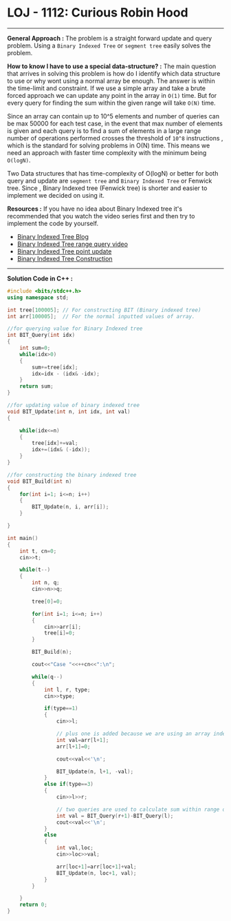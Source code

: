 # LOJ - 1112: Curious Robin Hood

-----

**General Approach :** The problem is a straight forward update and query problem. Using a `Binary Indexed Tree` or `segment tree` easily solves the problem.

**How to know I have to use a special data-structure? :** The main question that arrives in solving this problem is how do I identify which data structure to use or why wont using a normal array be enough. The answer is within the time-limit and constraint. If we use a simple array and take a brute forced approach we can update any point in the array in `O(1)` time. But for every query for finding the sum within the given range will take `O(N)` time.

Since an array can contain up to 10^5 elements and number of queries can be max 50000 for each test case, in the event that max number of elements is given and each query is to find a sum of elements in a large range number of operations performed crosses the threshold of `10^8` instructions , which is the standard for solving problems in O(N) time. This means we need an approach with faster time complexity with the minimum being `O(logN)`.

Two Data structures that has time-complexity of O(logN) or better for both query and update are `segment tree` and `Binary Indexed Tree` or Fenwick tree. Since , Binary Indexed tree (Fenwick tree) is shorter and easier to implement we decided on using it.

**Resources :** If you have no idea about Binary Indexed tree it's recommended that you watch the video series first and then try to implement the code by yourself.

* [Binary Indexed Tree Blog](https://www.geeksforgeeks.org/binary-indexed-tree-or-fenwick-tree-2/)
* [Binary Indexed Tree range query video](https://www.youtube.com/watch?v=RgITNht_f4Q&t=0s)
* [Binary Indexed Tree point update](https://www.youtube.com/watch?v=B-BkW9ZpKKM&t=0s)
* [Binary Indexed Tree Construction](https://www.youtube.com/watch?v=BHPez138yX8&t=0s)

-----

**Solution Code in C++ :**

```cpp
#include <bits/stdc++.h>
using namespace std;

int tree[100005]; // For constructing BIT (Binary indexed tree)
int arr[100005];  // For the normal inputted values of array.

//for querying value for Binary Indexed tree
int BIT_Query(int idx)
{
    int sum=0;
    while(idx>0)
    {
        sum+=tree[idx];
        idx=idx - (idx& -idx);
    }
    return sum;
}

//for updating value of binary indexed tree
void BIT_Update(int n, int idx, int val)
{

    while(idx<=n)
    {
        tree[idx]+=val;
        idx+=(idx& (-idx));
    }
}

//for constructing the binary indexed tree
void BIT_Build(int n)
{
    for(int i=1; i<=n; i++)
    {
        BIT_Update(n, i, arr[i]);
    }

}

int main()
{
    int t, cn=0;
    cin>>t;

    while(t--)
    {
        int n, q;
        cin>>n>>q;

        tree[0]=0;

        for(int i=1; i<=n; i++)
        {
            cin>>arr[i];
            tree[i]=0;
        }

        BIT_Build(n);

        cout<<"Case "<<++cn<<":\n";

        while(q--)
        {
            int l, r, type;
            cin>>type;

            if(type==1)
            {
                cin>>l;

                // plus one is added because we are using an array indexed from one within the code.
                int val=arr[l+1];
                arr[l+1]=0;

                cout<<val<<'\n';

                BIT_Update(n, l+1, -val);
            }
            else if(type==3)
            {
                cin>>l>>r;

                // two queries are used to calculate sum within range of r to l
                int val = BIT_Query(r+1)-BIT_Query(l);
                cout<<val<<'\n';
            }
            else
            {
                int val,loc;
                cin>>loc>>val;

                arr[loc+1]=arr[loc+1]+val;
                BIT_Update(n, loc+1, val);
            }
        }

    }
    return 0;
}

```
